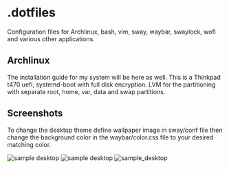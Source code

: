 # .dotfiles

Configuration files for Archlinux, bash, vim, sway,
waybar, swaylock, wofi and various other applications. 

## Archlinux

The installation guide for my system will be here as well. This is a Thinkpad t470
uefi, systemd-boot with full disk encryption. LVM for the partitioning with 
separate root, home, var, data and swap partitions.

## Screenshots

To change the desktop theme define wallpaper image in sway/conf file then change 
the background color in the waybar/color.css file
to your desired matching color.

![sample desktop](https://github.com/tim3dman/.dotfiles/blob/main/Screenshots/screenshot_2021-10-23_09-00-31_998931833.png)
![sample desktop](https://github.com/tim3dman/.dotfiles/blob/main/Screenshots/screenshot_2021-10-25_05-49-26_093652223.png)
![sample_desktop](https://github.com/tim3dman/.dotfiles/blob/main/Screenshots/screenshot_2021-10-23_07-51-40_966291689.png)
### 
### 

